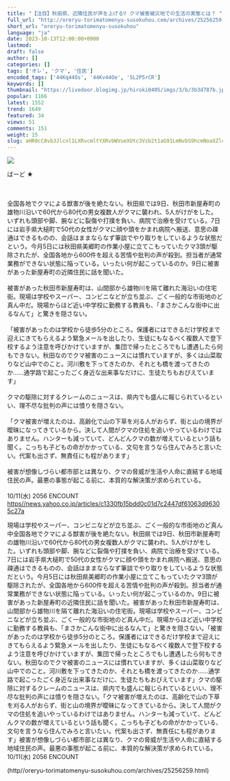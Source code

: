 ```yaml
---
title: "【注目】秋田県、近隣住民が声を上げる‼ クマ被害被災地での生活の実態とは？ "
full_url: "http://oreryu-torimatomenyu-susokuhou.com/archives/25256259.html"
short_url: "oreryu-torimatomenyu-susokuhou"
language: "ja"
date: 2023-10-13T12:00:00+0900
lastmod: 
draft: false
author: []
categories: []
tags: ['オレ', 'クマ', '住民']
encoded_tags: ['44Kq44Os', '44Kv44Oe', '5L2P5rCR']
keywords: []
thumbnail: "https://livedoor.blogimg.jp/hiroki0405/imgs/3/b/3b3d787b.jpg"
popular: 1166
latest: 1552
trend: 1649
featured: 34
views: 51
comments: 151
weight: 15
slug: aHR0cC8vb3Jlcnl1LXRvcmltYXRvbWVueXUtc3Vzb2t1aG91LmNvbS9hcmNoaXZlcy8yNTI1NjI1OS5odG1s
---
```


![](https://livedoor.blogimg.jp/hiroki0405/imgs/3/b/3b3d787b.jpg)

<div><p>ばーど ★ </p><br> <br> 全国各地でクマによる獣害が後を絶たない。秋田県では9日、秋田市新屋寿町の雄物川沿いで60代から80代の男女複数人がクマに襲われ、5人がけがをした。いずれも頭部や脚、腕などに裂傷や打撲を負い、病院で治療を受けている。7日には岩手県大槌町で50代の女性がクマに顔や頭をかまれ病院へ搬送、意思の疎通はできるものの、会話はままならなず筆談でやり取りをしているような状態だという。今月5日には秋田県美郷町の作業小屋に立てこもっていたクマ3頭が駆除されたが、全国各地から600件を超える苦情や批判の声が殺到。担当者が通常業務ができない状態に陥っている。いったい何が起こっているのか。9日に被害があった新屋寿町の近隣住民に話を聞いた。 <br> <br> 被害があった秋田市新屋寿町は、山間部から雄物川を隔て離れた海沿いの住宅街。現場は学校やスーパー、コンビニなどが立ち並ぶ、ごく一般的な市街地のど真ん中だ。現場からほど近い中学校に勤務する教員も、「まさかこんな街中に出るなんて」と驚きを隠さない。 <br> <br> 「被害があったのは学校から徒歩5分のところ。保護者にはできるだけ学校まで迎えにきてもらえるよう緊急メールを出したり、生徒にもなるべく複数人で登下校するよう注意を呼びかけていますが、集団で帰ったところでもし遭遇したら何もできない。秋田なのでクマ被害のニュースには慣れていますが、多くは山菜取りなど山中でのこと。河川敷を下ってきたのか、それとも橋を渡ってきたのか……通学路で起こったごく身近な出来事なだけに、生徒たちもおびえています」 <br> <br> クマの駆除に対するクレームのニュースは、県内でも盛んに報じられているといい、理不尽な批判の声には憤りを隠さない。 <br> <br> 「クマ被害が増えたのは、高齢化で山の下草を刈る人がおらず、街と山の境界が曖昧になってきているから。決して人間がクマの住処を追いやっているわけではありません。ハンターも減っていて、どんどんクマの数が増えているという話も聞く。こっちも子どもの命がかかっている、文句を言うなら住んでみろと言いたい。代案も出さず、無責任にも程があります」 <br> <br> 被害が想像しづらい都市部とは異なり、クマの脅威が生活や人命に直結する地域住民の声。最悪の事態が起こる前に、本質的な解決策が求められている。 <br> <br> 10/11(水) 2056 ENCOUNT <br> <a target='_blank' href='https//news.yahoo.co.jp/articles/c1330fb15bdd0c01d7c2447df61063d96305c27a'>https//news.yahoo.co.jp/articles/c1330fb15bdd0c01d7c2447df61063d96305c27a</a> <p>現場は学校やスーパー、コンビニなどが立ち並ぶ、ごく一般的な市街地のど真ん中全国各地でクマによる獣害が後を絶たない。秋田県では9日、秋田市新屋寿町の雄物川沿いで60代から80代の男女複数人がクマに襲われ、5人がけがをした。いずれも頭部や脚、腕などに裂傷や打撲を負い、病院で治療を受けている。7日には岩手県大槌町で50代の女性がクマに顔や頭をかまれ病院へ搬送、意思の疎通はできるものの、会話はままならなず筆談でやり取りをしているような状態だという。今月5日には秋田県美郷町の作業小屋に立てこもっていたクマ3頭が駆除されたが、全国各地から600件を超える苦情や批判の声が殺到。担当者が通常業務ができない状態に陥っている。いったい何が起こっているのか。9日に被害があった新屋寿町の近隣住民に話を聞いた。被害があった秋田市新屋寿町は、山間部から雄物川を隔て離れた海沿いの住宅街。現場は学校やスーパー、コンビニなどが立ち並ぶ、ごく一般的な市街地のど真ん中だ。現場からほど近い中学校に勤務する教員も、「まさかこんな街中に出るなんて」と驚きを隠さない。「被害があったのは学校から徒歩5分のところ。保護者にはできるだけ学校まで迎えにきてもらえるよう緊急メールを出したり、生徒にもなるべく複数人で登下校するよう注意を呼びかけていますが、集団で帰ったところでもし遭遇したら何もできない。秋田なのでクマ被害のニュースには慣れていますが、多くは山菜取りなど山中でのこと。河川敷を下ってきたのか、それとも橋を渡ってきたのか……通学路で起こったごく身近な出来事なだけに、生徒たちもおびえています」クマの駆除に対するクレームのニュースは、県内でも盛んに報じられているといい、理不尽な批判の声には憤りを隠さない。「クマ被害が増えたのは、高齢化で山の下草を刈る人がおらず、街と山の境界が曖昧になってきているから。決して人間がクマの住処を追いやっているわけではありません。ハンターも減っていて、どんどんクマの数が増えているという話も聞く。こっちも子どもの命がかかっている、文句を言うなら住んでみろと言いたい。代案も出さず、無責任にも程があります」被害が想像しづらい都市部とは異なり、クマの脅威が生活や人命に直結する地域住民の声。最悪の事態が起こる前に、本質的な解決策が求められている。10/11(水) 2056 ENCOUNT</p></div>

(http//oreryu-torimatomenyu-susokuhou.com/archives/25256259.html)
